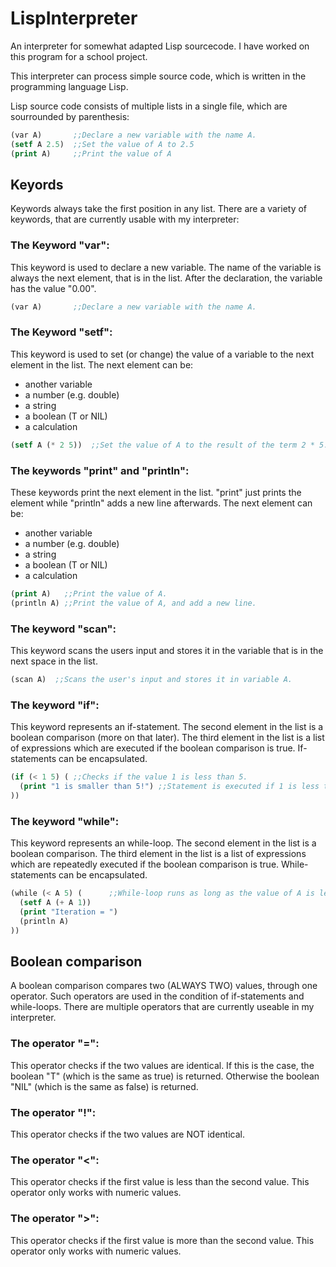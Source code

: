 # LispInterpreter
An interpreter for somewhat adapted Lisp sourcecode. I have worked on this program for a school project.

This interpreter can process simple source code, which is written in the programming language Lisp.

Lisp source code consists of multiple lists in a single file, which are sourrounded by parenthesis:
```lisp
(var A)       ;;Declare a new variable with the name A.
(setf A 2.5)  ;;Set the value of A to 2.5
(print A)     ;;Print the value of A
```

## Keyords
Keywords always take the first position in any list.
There are a variety of keywords, that are currently usable with my interpreter:

### The Keyword "var":
This keyword is used to declare a new variable. The name of the variable is always the next element, that is in the list.
After the declaration, the variable has the value "0.00".
```lisp
(var A)       ;;Declare a new variable with the name A.
```

### The Keyword "setf":
This keyword is used to set (or change) the value of a variable to the next element in the list.
The next element can be:
- another variable
- a number (e.g. double)
- a string
- a boolean (T or NIL)
- a calculation
```lisp
(setf A (* 2 5))  ;;Set the value of A to the result of the term 2 * 5.
```

### The keywords "print" and "println":
These keywords print the next element in the list. "print" just prints the element while "println" adds a new line afterwards.
The next element can be:
- another variable
- a number (e.g. double)
- a string
- a boolean (T or NIL)
- a calculation
```lisp
(print A)   ;;Print the value of A.
(println A) ;;Print the value of A, and add a new line.
```

### The keyword "scan":
This keyword scans the users input and stores it in the variable that is in the next space in the list.
```lisp
(scan A)  ;;Scans the user's input and stores it in variable A.
```

### The keyword "if":
This keyword represents an if-statement. The second element in the list is a boolean comparison (more on that later). The third element
in the list is a list of expressions which are executed if the boolean comparison is true. If-statements can be encapsulated.
```lisp
(if (< 1 5) ( ;;Checks if the value 1 is less than 5.
  (print "1 is smaller than 5!") ;;Statement is executed if 1 is less than 5.
))
```

### The keyword "while":
This keyword represents an while-loop. The second element in the list is a boolean comparison. The third element in the list is a list of
expressions which are repeatedly executed if the boolean comparison is true. While-statements can be encapsulated.
```lisp
(while (< A 5) (      ;;While-loop runs as long as the value of A is less than 5. 
  (setf A (+ A 1))
  (print "Iteration = ")
  (println A)
))
```

## Boolean comparison
A boolean comparison compares two (ALWAYS TWO) values, through one operator. Such operators are used in the condition of if-statements and while-loops.
There are multiple operators that are currently useable in my interpreter.

### The operator "=":
This operator checks if the two values are identical. If this is the case, the boolean "T" (which is the same as true) is returned. Otherwise
the boolean "NIL" (which is the same as false) is returned.

### The operator "!":
This operator checks if the two values are NOT identical.

### The operator "<":
This operator checks if the first value is less than the second value. This operator only works with numeric values.

### The operator ">":
This operator checks if the first value is more than the second value. This operator only works with numeric values.
